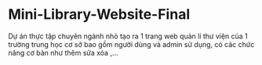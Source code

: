 # Mini-Library-Website-Final
Dự án thực tập chuyên ngành nhỏ tạo ra 1 trang web quản lí thư viện của 1 trường trung học cơ sở bao gồm người dùng và admin sử dụng, có các chức năng cơ bản như thêm sửa xóa ,...
